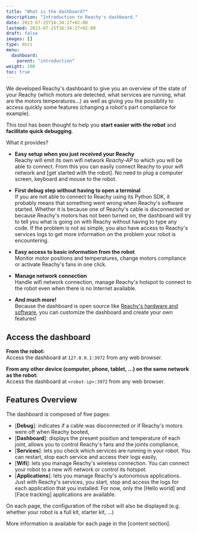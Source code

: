 ```yaml
---
title: "What is the dashboard?"
description: "Introduction to Reachy's dashboard."
date: 2023-07-25T16:34:27+02:00
lastmod: 2023-07-25T16:34:27+02:00
draft: false
images: []
type: docs
menu:
  dashboard:
    parent: "introduction"
weight: 100
toc: true
---
```


We developed Reachy's dashboard to give you an overview of the state of your Reachy (which motors are detected, what services are running, what are the motors temperatures...) as well as giving you the possiblity to access quickly some features (changing a robot's part compliance for example).

This tool has been thought to help you **start easier with the robot** and **facilitate quick debugging**.

What it provides?
* **Easy setup when you just received your Reachy** </br> 
Reachy will emit its own wifi network *Reachy-AP* to which you will be able to connect. From this you can easily connect Reachy to your wifi network and [get started with the robot]. No need to plug a computer screen, keyboard and mouse to the robot.

* **First debug step without having to open a terminal** </br>
If you are not able to connect to Reachy using its Python SDK, it probably means that something went wrong when Reachy's software started. Whether it is because one of Reachy's cable is disconnected or because Reachy's motors has not been turned on, the dashboard will try to tell you what is going on with Reachy without having to type any code.
If the problem is not as simple, you also have access to Reachy's services logs to get more information on the problem your robot is encountering.

* **Easy access to basic information from the robot** </br> 
Monitor motor positions and temperatures, change motors compliance or activate Reachy's fans in one click.

* **Manage network connection** </br> 
Handle wifi network connection, manage Reachy's hotspot to connect to the robot even when there is no Internet available.

* **And much more!** </br> 
Because the dashboard is open source like [Reachy's hardware and software](https://www.pollen-robotics.com/opensource/), you can customize the dashboard and create your own features!

## Access the dashboard

**From the robot:**  
Access the dashboard at `127.0.0.1:3972` from any web browser.

**From any other device (computer, phone, tablet, ...) on the same network as the robot:**  
Access the dashboard at `<robot-ip>:3972` from any web browser.

## Features Overview

The dashboard is composed of five pages:
* [**Debug**]: indicates if a cable was disconnected or if Reachy's motors were off when Reachy booted,
* [**Dashboard**]: displays the present position and temperature of each joint, allows you to control Reachy's fans and the joints compliance,
* [**Services**]: lets you check which services are running in your robot. You can restart, stop each service and access their logs easily,
* [**Wifi**]: lets you manage Reachy's wireless connection. You can connect your robot to a new wifi network or control its hotspot.
* [**Applications**]: lets you manage Reachy's autonomous applications. Just with Reachy's services, you start, stop and access the logs for each application that you installed. For now, only the [Hello world] and [Face tracking] applications are available.

On each page, the configuration of the robot will also be displayed (e.g. whether your robot is a full kit, starter kit, ...)

More information is available for each page in the [content section].
